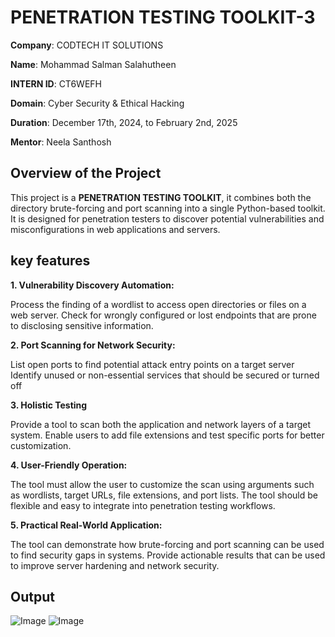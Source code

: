 # PENETRATION TESTING TOOLKIT-3



 **Company**: CODTECH IT SOLUTIONS
 
 **Name**: Mohammad Salman Salahutheen 
 
 **INTERN ID**: CT6WEFH  
 
 **Domain**: Cyber Security & Ethical Hacking  
 
 **Duration**: December 17th, 2024, to February 2nd, 2025  
 
 **Mentor**: Neela Santhosh

## Overview of the Project
This project is a **PENETRATION TESTING TOOLKIT**, it combines both the directory brute-forcing and port scanning into a single Python-based toolkit. It is designed for penetration testers to discover potential vulnerabilities and misconfigurations in web applications and servers.
## key features
**1. Vulnerability Discovery Automation:**

Process the finding of a wordlist to access open directories or files on a web server.
Check for wrongly configured or lost endpoints that are prone to disclosing sensitive information.

**2. Port Scanning for Network Security:**

List open ports to find potential attack entry points on a target server
Identify unused or non-essential services that should be secured or turned off

**3. Holistic Testing**

Provide a tool to scan both the application and network layers of a target system.
Enable users to add file extensions and test specific ports for better customization.

**4. User-Friendly Operation:**

The tool must allow the user to customize the scan using arguments such as wordlists, target URLs, file extensions, and port lists.
The tool should be flexible and easy to integrate into penetration testing workflows.

**5. Practical Real-World Application:**

The tool can demonstrate how brute-forcing and port scanning can be used to find security gaps in systems.
Provide actionable results that can be used to improve server hardening and network security.
## Output
![Image](https://github.com/user-attachments/assets/aa448974-8ef7-4fe8-bbf4-86b20d8a4e8e)
![Image](https://github.com/user-attachments/assets/648c7027-5725-4cb2-a14a-3faee248c50f)
